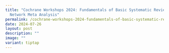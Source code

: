 ```yaml
---
title: "Cochrane Workshops 2024: Fundamentals of Basic Systematic Review &
  Network Meta Analysis"
permalink: /cochrane-workshops-2024-fundamentals-of-basic-systematic-review-network-meta-analysis/
date: 2024-07-26
layout: post
description: ""
image: ""
variant: tiptap
---
```

